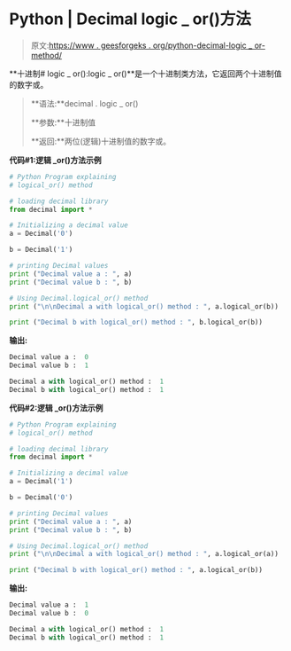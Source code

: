 # Python | Decimal logic _ or()方法

> 原文:[https://www . geesforgeks . org/python-decimal-logic _ or-method/](https://www.geeksforgeeks.org/python-decimal-logical_or-method/)

**十进制# logic _ or():logic _ or()**是一个十进制类方法，它返回两个十进制值的数字或。

> **语法:**decimal . logic _ or()
> 
> **参数:**十进制值
> 
> **返回:**两位(逻辑)十进制值的数字或。

**代码#1:逻辑 _or()方法示例**

```py
# Python Program explaining 
# logical_or() method

# loading decimal library
from decimal import *

# Initializing a decimal value
a = Decimal('0')

b = Decimal('1')

# printing Decimal values
print ("Decimal value a : ", a)
print ("Decimal value b : ", b)

# Using Decimal.logical_or() method
print ("\n\nDecimal a with logical_or() method : ", a.logical_or(b))

print ("Decimal b with logical_or() method : ", b.logical_or(b))
```

**输出:**

```py
Decimal value a :  0
Decimal value b :  1

Decimal a with logical_or() method :  1
Decimal b with logical_or() method :  1

```

**代码#2:逻辑 _or()方法示例**

```py
# Python Program explaining 
# logical_or() method

# loading decimal library
from decimal import *

# Initializing a decimal value
a = Decimal('1')

b = Decimal('0')

# printing Decimal values
print ("Decimal value a : ", a)
print ("Decimal value b : ", b)

# Using Decimal.logical_or() method
print ("\n\nDecimal a with logical_or() method : ", a.logical_or(a))

print ("Decimal b with logical_or() method : ", a.logical_or(b))
```

**输出:**

```py
Decimal value a :  1
Decimal value b :  0

Decimal a with logical_or() method :  1
Decimal b with logical_or() method :  1

```